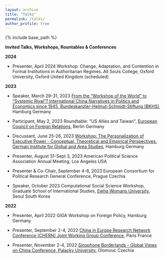 ```yaml
---
layout: archive
title: "Talks"
permalink: /talks/
author_profile: true
---
```


{% include base_path %}

**Invited Talks, Workshops, Rountables & Conferences**

**2024**

- Presenter, April 2024 Workshop: Change, Adaptation, and Contention in Formal Institutions in Authoritarian Regimes. All Souls College, Oxford University, Oxford United Kingdom (scheduled)

**2023**

- Speaker, March 29-31, 2023 [From the “Workshop of the World” to “Systemic Rival”? International China Narratives in Politics and Economics since 1945, Bundeskanzler-Helmut-Schmidt-Stiftung (BKHS)](https://www.helmut-schmidt.de/en/), Hamburg Germany    
 
- Participant, May 2, 2023 Roundtable: "US Allies and Taiwan", [European Council on Foreign Relations](https://ecfr.eu/), Berlin Germany

- Discussant, June 25-26, 2023 [Workshop: The Personalization of Executive Power - Conceptual, Theoretical and Empirical Perspectives. German Institute for Global and Area Studies](https://www.giga-hamburg.de/en/events/conferences-and-workshops/personalization-executive-power-conceptual-theoretical-empirical-perspectives), Hamburg Germany

- Presenter, August 31-Sept 3, 2023 American Political Science Association Annual Meeting, Los Angeles USA
 
- Presenter & Co-Chair, September 4-8, 2023 European Consortium for Political Research General Conference, Prague Czechia

- Speaker, October 2023 Computational Social Science Workshop, Graduate School of International Studies, [Ewha Womans University](https://www.ewha.ac.kr/ewhaen/index.do), Seoul South Korea   

**2022**

- Presenter, April 2022 GIGA Workshop on Foreign Policy, Hamburg Germany

- Presenter, September 2-4, 2022 [China in Europe Research Network Conference (CHERN) Joint Working Group Conference](https://china-in-europe.net/chern-joint-working-group-conference-in-september-2022-at-inalco-paris/), Paris France

- Presenter, November 2-4, 2022 [Sinophone Borderlands - Global Views on China Conference, Palacky University](https://sinofon.cz/surveys/), Olomouc Czechia 
